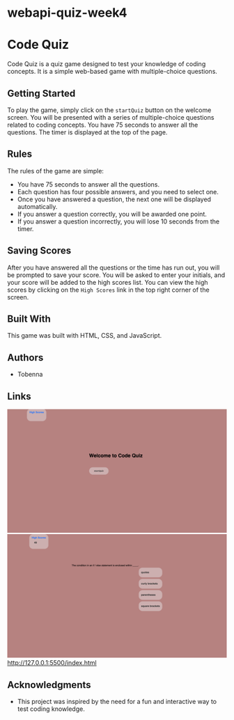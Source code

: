 # webapi-quiz-week4

# Code Quiz

Code Quiz is a quiz game designed to test your knowledge of coding concepts. It is a simple web-based game with multiple-choice questions.

## Getting Started

To play the game, simply click on the `startQuiz` button on the welcome screen. You will be presented with a series of multiple-choice questions related to coding concepts. You have 75 seconds to answer all the questions. The timer is displayed at the top of the page.

## Rules

The rules of the game are simple:

- You have 75 seconds to answer all the questions.
- Each question has four possible answers, and you need to select one.
- Once you have answered a question, the next one will be displayed automatically.
- If you answer a question correctly, you will be awarded one point.
- If you answer a question incorrectly, you will lose 10 seconds from the timer.

## Saving Scores

After you have answered all the questions or the time has run out, you will be prompted to save your score. You will be asked to enter your initials, and your score will be added to the high scores list. You can view the high scores by clicking on the `High Scores` link in the top right corner of the screen.

## Built With

This game was built with HTML, CSS, and JavaScript.

## Authors

- Tobenna

## Links

![Screenshot1](Screenshot1.png)
![Screenshot2](screenshot2.png)
http://127.0.0.1:5500/index.html

## Acknowledgments

- This project was inspired by the need for a fun and interactive way to test coding knowledge.
